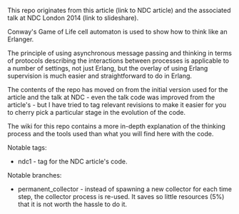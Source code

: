 This repo originates from this article (link to NDC article) and the associated talk
at NDC London 2014 (link to slideshare).

Conway's Game of Life cell automaton is used to show how to think like an Erlanger.

The principle of using asynchronous message passing and thinking in terms of
protocols describing the interactions between processes is applicable to a number of
settings, not just Erlang, but the overlay of using Erlang supervision is much easier
and straightforward to do in Erlang.

The contents of the repo has moved on from the initial version used for the article
and the talk at NDC - even the talk code was improved from the article's - but I have
tried to tag relevant revisions to make it easier for you to cherry pick a particular
stage in the evolution of the code.

The wiki for this repo contains a more in-depth explanation of the thinking process
and the tools used than what you will find here with the code.

Notable tags:
* ndc1 - tag for the NDC article's code.

Notable branches:
* permanent_collector - instead of spawning a new collector for each time step, the
  collector process is re-used. It saves so little resources (5%) that it is not
  worth the hassle to do it.
  
